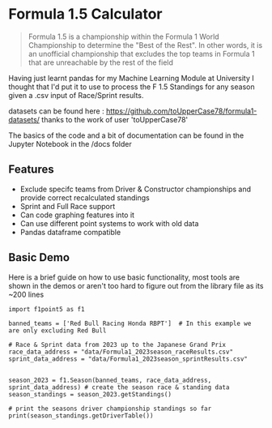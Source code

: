 # Formula 1.5 Calculator

> Formula 1.5 is a championship within the Formula 1 World Championship to determine the "Best of the Rest". In other words, it is an unofficial championship that excludes the top teams in Formula 1 that are unreachable by the rest of the field

Having just learnt pandas for my Machine Learning Module at University I thought that I'd put it to use to process the F 1.5 Standings for any season given a .csv input of Race/Sprint results.

datasets can be found here : https://github.com/toUpperCase78/formula1-datasets/ thanks to the work of user 'toUpperCase78'

The basics of the code and a bit of documentation can be found in the Jupyter Notebook in the /docs folder

## Features 
- Exclude specifc teams from Driver & Constructor championships and provide correct recalculated standings
- Sprint and Full Race support
- Can code graphing features into it
- Can use different point systems to work with old data
- Pandas dataframe compatible

## Basic Demo
Here is a brief guide on how to use basic functionality, most tools are shown in the demos or aren't too hard to figure out from the library file as its ~200 lines

```
import f1point5 as f1

banned_teams = ['Red Bull Racing Honda RBPT']  # In this example we are only excluding Red Bull

# Race & Sprint data from 2023 up to the Japanese Grand Prix
race_data_address = "data/Formula1_2023season_raceResults.csv"
sprint_data_address = "data/Formula1_2023season_sprintResults.csv"


season_2023 = f1.Season(banned_teams, race_data_address, sprint_data_address) # create the season race & standing data
season_standings = season_2023.getStandings()

# print the seasons driver championship standings so far
print(season_standings.getDriverTable())
```
